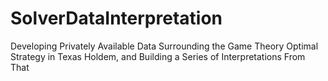 # SolverDataInterpretation
Developing Privately Available Data Surrounding the Game Theory Optimal Strategy in Texas Holdem, and Building a Series of Interpretations From That
